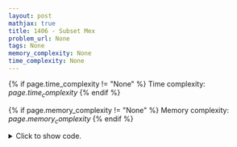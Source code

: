 ```yaml
---
layout: post
mathjax: true
title: 1406 - Subset Mex
problem_url: None
tags: None
memory_complexity: None
time_complexity: None
---
```




{% if page.time_complexity != "None" %}
Time complexity: ${{ page.time_complexity }}$
{% endif %}

{% if page.memory_complexity != "None" %}
Memory complexity: ${{ page.memory_complexity }}$
{% endif %}

<details>
<summary>
<p style="display:inline">Click to show code.</p>
</summary>
```cpp
{% raw %}
using namespace std;
using ll = long long;
using ii = pair<int, int>;
using vi = vector<int>;
int main(void)
{
    int t;
    cin >> t;
    while (t--)
    {
        int n;
        cin >> n;
        set<int> once, more;
        for (int i = 0; i < n; ++i)
        {
            int ai;
            cin >> ai;
            if (once.find(ai) == once.end())
                once.insert(ai);
            else
                more.insert(ai);
        }
        int x = 0;
        while (more.find(x) != more.end())
            ++x;
        int y = x;
        while (once.find(y) != once.end())
            ++y;
        cout << x + y << endl;
    }
    return 0;
}

{% endraw %}
```
</details>


